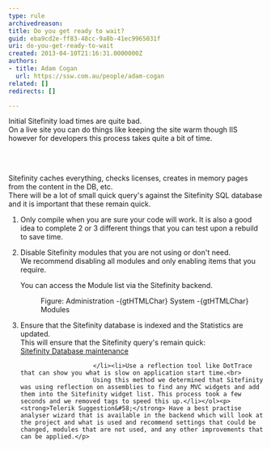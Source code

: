 ```yaml
---
type: rule
archivedreason: 
title: Do you get ready to wait?
guid: eba9cd2e-ff83-48cc-9a8b-41ec9965031f
uri: do-you-get-ready-to-wait
created: 2013-04-10T21:16:31.0000000Z
authors:
- title: Adam Cogan
  url: https://ssw.com.au/people/adam-cogan
related: []
redirects: []

---
```



<p>Initial Sitefinity load times are quite bad.<br>
                    On a live site you can do things like keeping the site warm though IIS however for developers this process takes quite a bit of time.</p>
<br><excerpt class='endintro'></excerpt><br>
<p>Sitefinity caches everything, checks licenses, creates in memory pages from the content in the DB, etc.<br>
                    There will be a lot of small quick query's against the Sitefinity SQL database and it is important that these remain quick.</p><ol><li>Only compile when you are sure your code will work. It is also a good idea to complete 2 or 3 different things that you can test upon a rebuild to save time.</li><li><p>Disable Sitefinity modules that you are not using or don't need.<br>
                            We recommend disabling all modules and only enabling items that you require.</p><p>You can access the Module list via the Sitefinity backend.</p><dl class="image"><dt><img src="/PublishingImages/sitefinity-admin-module.jpg" alt="" /></dt><dd>Figure&#58; Administration -{gtHTMLChar} System -{gtHTMLChar} Modules</dd></dl></li><li>Ensure that the Sitefinity database is indexed and the Statistics are updated.<br>
                            This will ensure that the Sitefinity query's remain quick&#58;<br>
                           <a href="http&#58;//www.sitefinity.com/devnet/kb/sitefinity-5-x/sitefinity-database-maintenance.aspx">Sitefinity Database maintenance</a>

                        </li><li>Use a reflection tool like DotTrace that can show you what is slow on application start time.<br>
                        Using this method we determined that Sitefinity was using reflection on assemblies to find any MVC widgets and add them into the Sitefinity widget list. This process took a few seconds and we removed tags to speed this up.</li></ol><p><strong>Telerik Suggestion&#58;</strong> Have a best practise analyser wizard that is available in the backend which will look at the project and what is used and recommend settings that could be changed, modules that are not used, and any other improvements that can be applied.</p>


